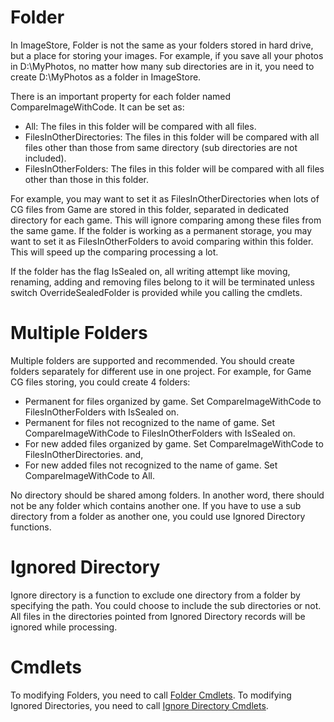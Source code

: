 # Folder
In ImageStore, Folder is not the same as your folders stored in hard drive, but a place for storing your images. For example, if you save all your photos in D:\MyPhotos, no matter how many sub directories are in it, you need to create D:\MyPhotos as a folder in ImageStore.

There is an important property for each folder named CompareImageWithCode. It can be set as:
  * All: The files in this folder will be compared with all files.
  * FilesInOtherDirectories: The files in this folder will be compared with all files other than those from same directory (sub directories are not included).
  * FilesInOtherFolders: The files in this folder will be compared with all files other than those in this folder.
  
For example, you may want to set it as FilesInOtherDirectories when lots of CG files from Game are stored in this folder, separated in dedicated directory for each game. This will ignore comparing among these files from the same game. If the folder is working as a permanent storage, you may want to set it as FilesInOtherFolders to avoid comparing within this folder. This will speed up the comparing processing a lot.

If the folder has the flag IsSealed on, all writing attempt like moving, renaming, adding and removing files belong to it will be terminated unless switch OverrideSealedFolder is provided while you calling the cmdlets.

# Multiple Folders
Multiple folders are supported and recommended. You should create folders separately for different use in one project. For example, for Game CG files storing, you could create 4 folders:
  * Permanent for files organized by game. Set CompareImageWithCode to FilesInOtherFolders with IsSealed on.
  * Permanent for files not recognized to the name of game. Set CompareImageWithCode to FilesInOtherFolders with IsSealed on.
  * For new added files organized by game. Set CompareImageWithCode to FilesInOtherDirectories. and,
  * For new added files not recognized to the name of game. Set CompareImageWithCode to All.

No directory should be shared among folders. In another word, there should not be any folder which contains another one. If you have to use a sub directory from a folder as another one, you could use Ignored Directory functions.

# Ignored Directory
Ignore directory is a function to exclude one directory from a folder by specifying the path. You could choose to include the sub directories or not. All files in the directories pointed from Ignored Directory records will be ignored while processing.

# Cmdlets
To modifying Folders, you need to call [Folder Cmdlets](../cmdlet/cmdlets.md#folder).
To modifying Ignored Directories, you need to call [Ignore Directory Cmdlets](../cmdlet/cmdlets.md#ignored-directory).
